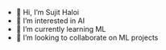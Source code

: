 - 👋 Hi, I’m Sujit Haloi
- 👀 I’m interested in AI
- 🌱 I’m currently learning ML
- 💞️ I’m looking to collaborate on ML projects

<!---
im-haloi/im-haloi is a ✨ special ✨ repository because its `README.md` (this file) appears on your GitHub profile.
You can click the Preview link to take a look at your changes.
--->
